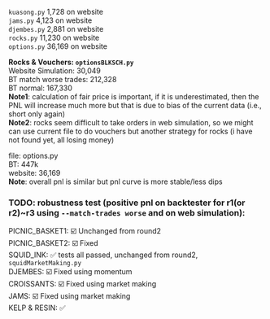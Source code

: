 `kuasong.py` 1,728 on website\
`jams.py` 4,123 on website\
`djembes.py` 2,881 on website\
`rocks.py` 11,230 on website\
`options.py` 36,169 on website



**Rocks & Vouchers: `optionsBLKSCH.py`**\
Website Simulation: 30,049\
BT match worse trades: 212,328\
BT normal: 167,330\
**Note1**: calculation of fair price is important, if it is underestimated, then the PNL will increase much more but that is due to bias of the current data (i.e., short only again)\
**Note2**: rocks seem difficult to take orders in web simulation, so we might can use current file to do vouchers but another strategy for rocks (i have not found yet, all losing money)

file: options.py\
BT: 447k\
website: 36,169\
**Note**: overall pnl is similar but pnl curve is more stable/less dips

### TODO: robustness test (positive pnl on backtester for r1(or r2)~r3 using `--match-trades worse` and on web simulation):

PICNIC_BASKET1: ☑️ Unchanged from round2 \
PICNIC_BASKET2: ☑️ Fixed \
SQUID_INK: ✅ tests all passed, unchanged from round2, `squidMarketMaking.py` \
DJEMBES: ☑️ Fixed using momentum \
CROISSANTS: ☑️ Fixed using market making \
JAMS: ☑️ Fixed using market making \
KELP & RESIN: ✅
